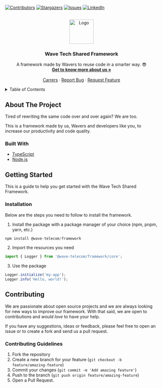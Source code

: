 <!-- PROJECT SHIELDS -->
[![Contributors][contributors-shield]][contributors-url]
[![Stargazers][stars-shield]][stars-url]
[![Issues][issues-shield]][issues-url]
[![LinkedIn][linkedin-shield]][linkedin-url]

<!-- PROJECT LOGO -->
<br />
<div align="center">
  <a href="https://github.com/wave-telecom/wave-tech-framework">
    <img src="https://i.ibb.co/bgFN2K5B/wave-logo-stamp-negative.png" alt="Logo" height="80">
  </a>

<h3 align="center">Wave Tech Shared Framework</h3>

  <p align="center">
    A framework made by Wavers to reuse code in a smarter way. 😎
    <br />
    <a href="https://www.wavebybemobi.com/"><strong>Get to know more about us »</strong></a>
    <br />
    <br />
    <a href="https://vagas.wavebybemobi.com/">Carrers</a>
    &middot;
    <a href="https://github.com/wave-telecom/wave-tech-framework/issues/new?template=%F0%9F%90%9B-bug-report.md">Report Bug</a>
    &middot;
    <a href="https://github.com/wave-telecom/wave-tech-framework/issues/new?template=%F0%9F%92%A1-feature-request.md">Request Feature</a>
  </p>
</div>

<!-- TABLE OF CONTENTS -->
<details>
  <summary>Table of Contents</summary>
  <ol>
    <li><a href="#about-the-project">About The Project</a></li>
    <li><a href="#built-with">Built With</a></li>
    <li><a href="#getting-started">Getting Started</a></li>
    <li><a href="#contributing">Contributing</a></li>
  </ol>
</details>

<!-- ABOUT THE PROJECT -->
## About The Project
Tired of rewriting the same code over and over again? We are too.

This is a framework made by us, Wavers and developers like you, to increase our productivity and code quality.

### Built With

- [TypeScript](https://www.typescriptlang.org/)
- [Node.js](https://nodejs.org/)

<!-- GETTING STARTED -->
## Getting Started
This is a guide to help you get started with the Wave Tech Shared Framework.

### Installation
Below are the steps you need to follow to install the framework.

1. Install the package with a package manager of your choice (npm, pnpm, yarn, etc.)
```typescript
npm install @wave-telecom/framework
```

2. Import the resources you need
```typescript
import { Logger } from '@wave-telecom/framework/core';
```

3. Use the package
```typescript
Logger.initialize('my-app');
Logger.info('Hello, world!');
```

<!-- CONTRIBUTING -->
## Contributing
We are passionate about open source projects and we are always looking for new ways to improve our framework. With that said, we are open to contributions and *would love* to have your help.

If you have any suggestions, ideas or feedback, please feel free to open an issue or to create a fork and send us a pull request.

### Contributing Guidelines

1. Fork the repository
2. Create a new branch for your feature (`git checkout -b feature/amazing-feature`)
3. Commit your changes (`git commit -m 'Add amazing feature'`)
4. Push to the branch (`git push origin feature/amazing-feature`)
5. Open a Pull Request.

<!-- MARKDOWN LINKS & IMAGES -->
<!-- https://www.markdownguide.org/basic-syntax/#reference-style-links -->
[contributors-shield]: https://img.shields.io/github/contributors/wave-telecom/wave-tech-framework.svg?style=for-the-badge
[contributors-url]: https://github.com/wave-telecom/wave-tech-framework/graphs/contributors
[stars-shield]: https://img.shields.io/github/stars/wave-telecom/wave-tech-framework.svg?style=for-the-badge
[stars-url]: https://github.com/wave-telecom/wave-tech-framework/stargazers
[issues-shield]: https://img.shields.io/github/issues/wave-telecom/wave-tech-framework.svg?style=for-the-badge
[issues-url]: https://github.com/wave-telecom/wave-tech-framework/issues
[linkedin-shield]: https://img.shields.io/badge/-LinkedIn-black.svg?style=for-the-badge&logo=linkedin&colorB=555
[linkedin-url]: https://www.linkedin.com/company/wave-by-bemobi/

